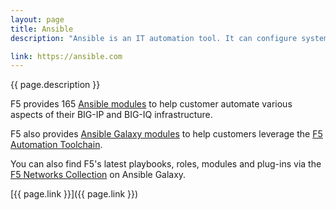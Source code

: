 ```yaml
---
layout: page
title: Ansible
description: "Ansible is an IT automation tool. It can configure systems, deploy software, and orchestrate more advanced IT tasks such as continuous deployments or zero downtime rolling updates."

link: https://ansible.com
---
```

{{ page.description }}

F5 provides 165 [Ansible modules](https://docs.ansible.com/ansible/latest/modules/list_of_network_modules.html#f5) to help customer automate various aspects of their BIG-IP and BIG-IQ infrastructure.

F5 also provides [Ansible Galaxy modules](https://galaxy.ansible.com/f5devcentral) to help customers leverage the [F5 Automation Toolchain](https://www.f5.com/products/automation-and-orchestration).

You can also find F5's latest playbooks, roles, modules and plug-ins via the [F5 Networks Collection](https://galaxy.ansible.com/f5networks/f5_modules) on Ansible Galaxy.

[{{ page.link }}]({{ page.link }})